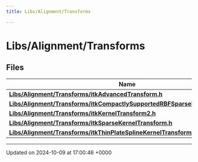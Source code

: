 ```yaml
---
title: Libs/Alignment/Transforms

---
```


# Libs/Alignment/Transforms



## Files

| Name           |
| -------------- |
| **[Libs/Alignment/Transforms/itkAdvancedTransform.h](../Files/itkAdvancedTransform_8h.md#file-itkadvancedtransform.h)**  |
| **[Libs/Alignment/Transforms/itkCompactlySupportedRBFSparseKernelTransform.h](../Files/itkCompactlySupportedRBFSparseKernelTransform_8h.md#file-itkcompactlysupportedrbfsparsekerneltransform.h)**  |
| **[Libs/Alignment/Transforms/itkKernelTransform2.h](../Files/itkKernelTransform2_8h.md#file-itkkerneltransform2.h)**  |
| **[Libs/Alignment/Transforms/itkSparseKernelTransform.h](../Files/itkSparseKernelTransform_8h.md#file-itksparsekerneltransform.h)**  |
| **[Libs/Alignment/Transforms/itkThinPlateSplineKernelTransform2.h](../Files/itkThinPlateSplineKernelTransform2_8h.md#file-itkthinplatesplinekerneltransform2.h)**  |






-------------------------------

Updated on 2024-10-09 at 17:00:46 +0000
